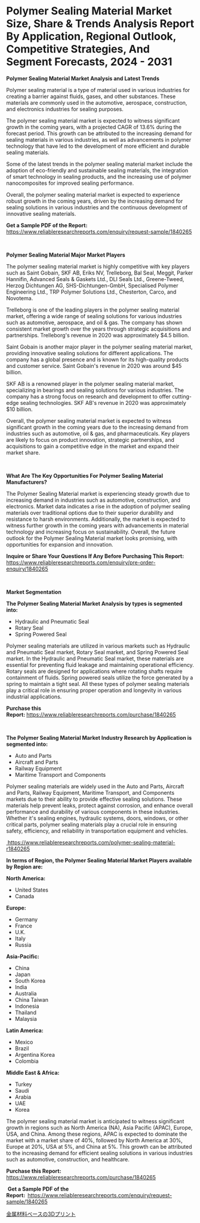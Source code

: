 <p><h1>Polymer Sealing Material Market Size, Share & Trends Analysis Report By Application, Regional Outlook, Competitive Strategies, And Segment Forecasts, 2024 - 2031</h1></p><p><strong>Polymer Sealing Material Market Analysis and Latest Trends</strong></p>
<p><p>Polymer sealing material is a type of material used in various industries for creating a barrier against fluids, gases, and other substances. These materials are commonly used in the automotive, aerospace, construction, and electronics industries for sealing purposes.</p><p>The polymer sealing material market is expected to witness significant growth in the coming years, with a projected CAGR of 13.6% during the forecast period. This growth can be attributed to the increasing demand for sealing materials in various industries, as well as advancements in polymer technology that have led to the development of more efficient and durable sealing materials.</p><p>Some of the latest trends in the polymer sealing material market include the adoption of eco-friendly and sustainable sealing materials, the integration of smart technology in sealing products, and the increasing use of polymer nanocomposites for improved sealing performance.</p><p>Overall, the polymer sealing material market is expected to experience robust growth in the coming years, driven by the increasing demand for sealing solutions in various industries and the continuous development of innovative sealing materials.</p></p>
<p><strong>Get a Sample PDF of the Report:&nbsp;</strong> <a href="https://www.reliableresearchreports.com/enquiry/request-sample/1840265">https://www.reliableresearchreports.com/enquiry/request-sample/1840265</a></p>
<p>&nbsp;</p>
<p><strong>Polymer Sealing Material Major Market Players</strong></p>
<p><p>The polymer sealing material market is highly competitive with key players such as Saint Gobain, SKF AB, Eriks NV, Trelleborg, Bal Seal, Meggit, Parker Hannifin, Advanced Seals & Gaskets Ltd., DLI Seals Ltd., Greene-Tweed, Herzog Dichtungen AG, SHS-Dichtungen-GmbH, Specialised Polymer Engineering Ltd., TRP Polymer Solutions Ltd., Chesterton, Carco, and Novotema.</p><p>Trelleborg is one of the leading players in the polymer sealing material market, offering a wide range of sealing solutions for various industries such as automotive, aerospace, and oil & gas. The company has shown consistent market growth over the years through strategic acquisitions and partnerships. Trelleborg's revenue in 2020 was approximately $4.5 billion.</p><p>Saint Gobain is another major player in the polymer sealing material market, providing innovative sealing solutions for different applications. The company has a global presence and is known for its high-quality products and customer service. Saint Gobain's revenue in 2020 was around $45 billion.</p><p>SKF AB is a renowned player in the polymer sealing material market, specializing in bearings and sealing solutions for various industries. The company has a strong focus on research and development to offer cutting-edge sealing technologies. SKF AB's revenue in 2020 was approximately $10 billion.</p><p>Overall, the polymer sealing material market is expected to witness significant growth in the coming years due to the increasing demand from industries such as automotive, oil & gas, and pharmaceuticals. Key players are likely to focus on product innovation, strategic partnerships, and acquisitions to gain a competitive edge in the market and expand their market share.</p></p>
<p>&nbsp;</p>
<p><strong>What Are The Key Opportunities For Polymer Sealing Material Manufacturers?</strong></p>
<p><p>The Polymer Sealing Material market is experiencing steady growth due to increasing demand in industries such as automotive, construction, and electronics. Market data indicates a rise in the adoption of polymer sealing materials over traditional options due to their superior durability and resistance to harsh environments. Additionally, the market is expected to witness further growth in the coming years with advancements in material technology and increasing focus on sustainability. Overall, the future outlook for the Polymer Sealing Material market looks promising, with opportunities for expansion and innovation.</p></p>
<p><strong>Inquire or Share Your Questions If Any Before Purchasing This Report:</strong> <a href="https://www.reliableresearchreports.com/enquiry/pre-order-enquiry/1840265">https://www.reliableresearchreports.com/enquiry/pre-order-enquiry/1840265</a></p>
<p>&nbsp;</p>
<p><strong>Market Segmentation</strong></p>
<p><strong>The Polymer Sealing Material Market Analysis by types is segmented into:</strong></p>
<p><ul><li>Hydraulic and Pneumatic Seal</li><li>Rotary Seal</li><li>Spring Powered Seal</li></ul></p>
<p><p>Polymer sealing materials are utilized in various markets such as Hydraulic and Pneumatic Seal market, Rotary Seal market, and Spring Powered Seal market. In the Hydraulic and Pneumatic Seal market, these materials are essential for preventing fluid leakage and maintaining operational efficiency. Rotary seals are designed for applications where rotating shafts require containment of fluids. Spring powered seals utilize the force generated by a spring to maintain a tight seal. All these types of polymer sealing materials play a critical role in ensuring proper operation and longevity in various industrial applications.</p></p>
<p><strong>Purchase this Report:&nbsp;</strong><a href="https://www.reliableresearchreports.com/purchase/1840265">https://www.reliableresearchreports.com/purchase/1840265</a></p>
<p>&nbsp;</p>
<p><strong>The Polymer Sealing Material Market Industry Research by Application is segmented into:</strong></p>
<p><ul><li>Auto and Parts</li><li>Aircraft and Parts</li><li>Railway Equipment</li><li>Maritime Transport and Components</li></ul></p>
<p><p>Polymer sealing materials are widely used in the Auto and Parts, Aircraft and Parts, Railway Equipment, Maritime Transport, and Components markets due to their ability to provide effective sealing solutions. These materials help prevent leaks, protect against corrosion, and enhance overall performance and durability of various components in these industries. Whether it's sealing engines, hydraulic systems, doors, windows, or other critical parts, polymer sealing materials play a crucial role in ensuring safety, efficiency, and reliability in transportation equipment and vehicles.</p></p>
<p><a href="https://www.reliableresearchreports.com/polymer-sealing-material-r1840265">&nbsp;https://www.reliableresearchreports.com/polymer-sealing-material-r1840265</a></p>
<p><strong>In terms of Region, the Polymer Sealing Material Market Players available by Region are:</strong></p>
<p>
    <p> <strong> North America: </strong>
        <ul>
            <li>United States</li>
            <li>Canada</li>
        </ul>
        </p> 
    <p> <strong> Europe: </strong>
        <ul>
            <li>Germany</li>
            <li>France</li>
            <li>U.K.</li>
            <li>Italy</li>
            <li>Russia</li>
        </ul>
        </p> 
    <p> <strong> Asia-Pacific: </strong>
        <ul>
            <li>China</li>
            <li>Japan</li>
            <li>South Korea</li>
            <li>India</li>
            <li>Australia</li>
            <li>China Taiwan</li>
            <li>Indonesia</li>
            <li>Thailand</li>
            <li>Malaysia</li>
        </ul>
        </p> 
    <p> <strong> Latin America: </strong>
        <ul>
            <li>Mexico</li>
            <li>Brazil</li>
            <li>Argentina Korea</li>
            <li>Colombia</li>
        </ul>
        </p> 
    <p> <strong> Middle East & Africa: </strong>
        <ul>
            <li>Turkey</li>
            <li>Saudi</li>
            <li>Arabia</li>
            <li>UAE</li>
            <li>Korea</li>
        </ul>
    </p>
    </p>
<p><p>The polymer sealing material market is anticipated to witness significant growth in regions such as North America (NA), Asia Pacific (APAC), Europe, USA, and China. Among these regions, APAC is expected to dominate the market with a market share of 40%, followed by North America at 30%, Europe at 20%, USA at 5%, and China at 5%. This growth can be attributed to the increasing demand for efficient sealing solutions in various industries such as automotive, construction, and healthcare.</p></p>
<p><strong>Purchase this Report: </strong><a href="https://www.reliableresearchreports.com/purchase/1840265">https://www.reliableresearchreports.com/purchase/1840265</a></p>
<p>&nbsp;<strong>Get a Sample PDF of the Report:&nbsp;&nbsp;</strong><a href="https://www.reliableresearchreports.com/enquiry/request-sample/1840265">https://www.reliableresearchreports.com/enquiry/request-sample/1840265</a></p>
<p><strong></strong></p>
<p><p><a href="https://github.com/RandallRunte2023/Market-Research-Report-List-1/blob/main/6715405138277.md">金属材料ベースの3Dプリント</a></p></p>